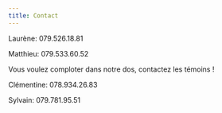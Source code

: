 ```yaml
---
title: Contact
---
```


Laurène: 079.526.18.81

Matthieu: 079.533.60.52

Vous voulez comploter dans notre dos, contactez les témoins !

Clémentine: 078.934.26.83

Sylvain: 079.781.95.51
